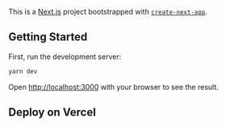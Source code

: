 This is a [Next.js](https://nextjs.org/) project bootstrapped with [`create-next-app`](https://github.com/vercel/next.js/tree/canary/packages/create-next-app).

## Getting Started

First, run the development server:

```bash
yarn dev
```

Open [http://localhost:3000](http://localhost:3000) with your browser to see the result.

## Deploy on Vercel
